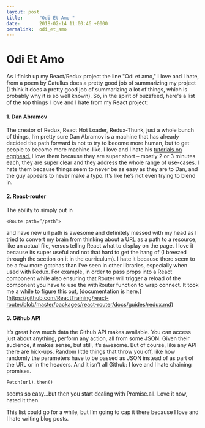 ```yaml
---
layout: post
title:      "Odi Et Amo "
date:       2018-02-14 11:00:46 +0000
permalink:  odi_et_amo
---
```


# Odi Et Amo

As I finish up my React/Redux project the line "Odi et amo," I love and I hate, from a poem by Catullus does a pretty good job of summarizing my project (I think it does a pretty good job of summarizing a lot of things, which is probably why it is so well known). So, in the spirit of buzzfeed, here's a list of the top things I love and I hate from my React project:

#### 1. Dan Abramov

The creator of Redux, React Hot Loader, Redux-Thunk, just a whole bunch of things, I’m pretty sure Dan Abramov is a machine that has already decided the path forward is not to try to become more human, but to get people to become more machine-like. I love and I hate his [tutorials on egghead.]([https://egghead.io/instructors/dan-abramov](https://egghead.io/instructors/dan-abramov)) I love them because they are super short – mostly 2 or 3 minutes each, they are super clear and they address the whole range of use-cases. I hate them because things seem to never be as easy as they are to Dan, and the guy appears to never make a typo. It’s like he’s not even trying to blend in.

#### 2. React-router

The ability to simply put in 

```
<Route path=”/path”> 
```

and have new url path is awesome and definitely messed with my head as I tried to convert my brain from thinking about a URL as a path to a resource, like an actual file, versus telling React what to display on the page. I love it because its super useful and not that hard to get the hang of (I breezed through the section on it in the curriculum). I hate it because there seem to be a few more gotchas than I’ve seen in other libraries, especially when used with Redux. For example, in order to pass props into a React component while also ensuring that Router will trigger a reload of the component you have to use the withRouter function to wrap connect. It took me a while to figure this out, [documentation is here.] (https://github.com/ReactTraining/react-router/blob/master/packages/react-router/docs/guides/redux.md)

#### 3. Github API

It’s great how much data the Github API makes available. You can access just about anything, perform any action, all from some JSON. Given their audience, it makes sense, but still, it’s awesome. But of course, like any API there are hick-ups. Random little things that throw you off, like how randomly the parameters have to be passed as JSON instead of as part of the URL or in the headers. And it isn’t all Github: I love and I hate chaining promises. 

```
Fetch(url).then() 
```

seems so easy…but then you start dealing with Promise.all. Love it now, hated it then.

This list could go for a while, but I’m going to cap it there because I love and I hate writing blog posts.
